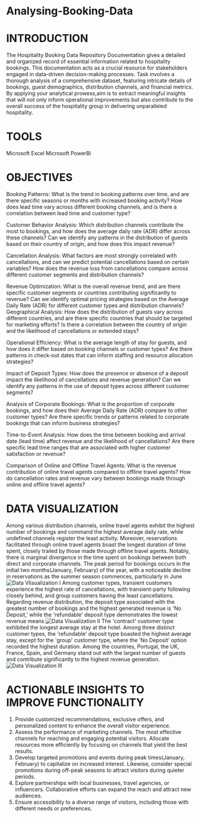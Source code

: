 # Analysing-Booking-Data
# INTRODUCTION
The Hospitality Booking Data Repository Documentation gives a detailed and organized record of essential information related to hospitality bookings. This documentation acts as a crucial resource for stakeholders engaged in data-driven decision-making processes. Task involves a thorough analysis of a comprehensive dataset, featuring intricate details of bookings, guest demographics, distribution channels, and financial metrics. By applying your analytical prowess,aim is to extract meaningful insights that will not only inform operational improvements but also contribute to the overall success of the hospitality group in delivering unparalleled hospitality.
# TOOLS
Microsoft Excel
Microsoft PowerBi
# OBJECTIVES
Booking Patterns:
What is the trend in booking patterns over time, and are there specific seasons or months with increased booking activity?
How does lead time vary across different booking channels, and is there a correlation between lead time and customer type?

Customer Behavior Analysis:
Which distribution channels contribute the most to bookings, and how does the average daily rate (ADR) differ across these channels?
Can we identify any patterns in the distribution of guests based on their country of origin, and how does this impact revenue?

Cancellation Analysis:
What factors are most strongly correlated with cancellations, and can we predict potential cancellations based on certain variables?
How does the revenue loss from cancellations compare across different customer segments and distribution channels?

Revenue Optimization:
What is the overall revenue trend, and are there specific customer segments or countries contributing significantly to revenue?
Can we identify optimal pricing strategies based on the Average Daily Rate (ADR) for different customer types and distribution channels?
Geographical Analysis:
How does the distribution of guests vary across different countries, and are there specific countries that should be targeted for marketing efforts?
Is there a correlation between the country of origin and the likelihood of cancellations or extended stays?

Operational Efficiency:
What is the average length of stay for guests, and how does it differ based on booking channels or customer types?
Are there patterns in check-out dates that can inform staffing and resource allocation strategies?

Impact of Deposit Types:
How does the presence or absence of a deposit impact the likelihood of cancellations and revenue generation?
Can we identify any patterns in the use of deposit types across different customer segments?

Analysis of Corporate Bookings:
What is the proportion of corporate bookings, and how does their Average Daily Rate (ADR) compare to other customer types?
Are there specific trends or patterns related to corporate bookings that can inform business strategies?

Time-to-Event Analysis:
How does the time between booking and arrival date (lead time) affect revenue and the likelihood of cancellations?
Are there specific lead time ranges that are associated with higher customer satisfaction or revenue?

Comparison of Online and Offline Travel Agents:
What is the revenue contribution of online travel agents compared to offline travel agents?
How do cancellation rates and revenue vary between bookings made through online and offline travel agents?

# DATA VISUALIZATION
Among various distribution channels, online travel agents exhibit the highest number of bookings and command the highest average daily rate, while undefined channels register the least activity. Moreover, reservations facilitated through online travel agents boast the longest duration of time spent, closely trailed by those made through offline travel agents. Notably, there is marginal divergence in the time spent on bookings between both direct and corporate channels. The peak period for bookings occurs in the initial two months(January, February) of the year, with a noticeable decline in reservations as the summer season commences, particularly in June
![Data VIisualization I](https://github.com/Olamide2409/Analysing-Booking-Data/assets/147916748/75991dfb-b178-466a-bea5-098cc4096f11)
Among customer types, transient customers experience the highest rate of cancellations, with transient-party following closely behind, and group customers having the least cancellations. Regarding revenue distribution, the deposit type associated with the greatest number of bookings and the highest generated revenue is 'No Deposit,' while the 'refundable' deposit type demonstrates the lowest revenue means
![Data Visualization II](https://github.com/Olamide2409/Analysing-Booking-Data/assets/147916748/99841fba-ae20-4c9a-a188-901325012de8)
The 'contract' customer type exhibited the longest average stay at the hotel. Among three distinct customer types, the 'refundable' deposit type boasted the highest average stay, except for the 'group' customer type, where the 'No Deposit' option recorded the highest duration.
Among the countries, Portugal, the UK, France, Spain, and Germany stand out with the largest number of guests and contribute significantly to the highest revenue generation.
![Data Visualization III](https://github.com/Olamide2409/Analysing-Booking-Data/assets/147916748/284a09ff-ee88-498b-90ca-d361168c9932)

# ACTIONABLE INSIGHTS TO IMPROVE FUNCTIONALITY
1.  Provide customized recommendations, exclusive offers, and personalized content to enhance the overall visitor experience.
2.  Assess the performance of marketing channels. The most effective channels for reaching and engaging potential visitors. Allocate resources more efficiently by
    focusing on channels that yield the best results.
3.  Develop targeted promotions and events during peak times(January, February) to capitalize on increased interest. Likewise, consider special promotions during off-peak seasons to          attract visitors during quieter periods.
4.  Explore partnerships with local businesses, travel agencies, or influencers. Collaborative efforts can expand the reach and attract new audiences.
5.  Ensure accessibility to a diverse range of visitors, including those with different needs or preferences.


